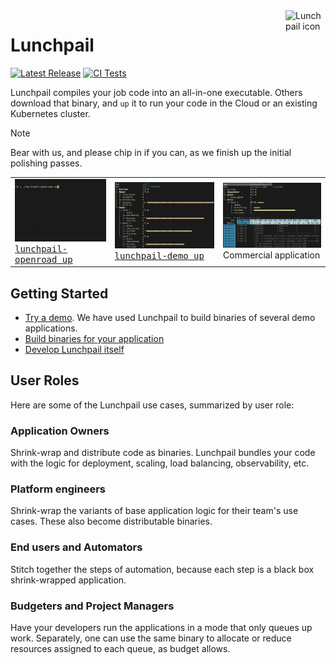 <image align="right" alt="Lunchpail icon" src="docs/lunchpail.png" title="Lunchpail" width="64">

# Lunchpail

<a href="https://github.com/IBM/lunchpail/releases"><img src="https://img.shields.io/github/release/IBM/lunchpail.svg" alt="Latest Release"></a>
[![CI Tests](https://github.com/IBM/lunchpail/actions/workflows/tests.yml/badge.svg)](https://github.com/IBM/lunchpail/actions/workflows/tests.yml)

Lunchpail compiles your job code into an all-in-one executable. Others download that binary, and `up` it to run your code in the Cloud or an existing Kubernetes cluster. 

> [!NOTE]
> Bear with us, and please chip in if you can, as we finish up the initial polishing passes. 

<table>
    <tr>
        <td><img src="docs/demo1.gif" width="203"><br><a href="docs/demos/#openroad-demo"><tt>lunchpail-openroad up</tt></a></td>
        <td><img src="docs/status0.png" width="230"><br><a href="docs/demos/#lunchpail-demo"><tt>lunchpail-demo up</tt></a></td>
        <td><img src="docs/status1.png" width="230"><br>Commercial application</td>
    </tr>
</table>

## Getting Started

- [Try a demo](./docs/demos/README.md). We have used Lunchpail to build binaries of several demo applications.
- [Build binaries for your application](./docs/build/README.md)
- [Develop Lunchpail itself](./docs/contribute/README.md)

## User Roles

Here are some of the Lunchpail use cases, summarized by user role:

### Application Owners

Shrink-wrap and distribute code as binaries. Lunchpail bundles your code with the logic for deployment, scaling, load balancing, observability, etc.

### Platform engineers

Shrink-wrap the variants of base application logic for their team's use cases. These also become distributable binaries.

### End users and Automators

Stitch together the steps of automation, because each step is a black box shrink-wrapped application.

### Budgeters and Project Managers

Have your developers run the applications in a mode that only queues up work. Separately, one can use the same binary to allocate or reduce resources assigned to each queue, as budget allows.

